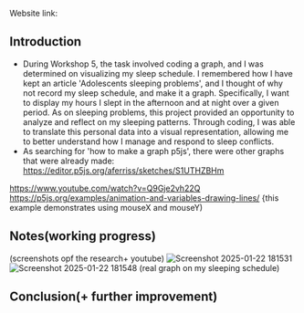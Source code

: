 Website link:

## Introduction
- During Workshop 5, the task involved coding a graph, and I was determined on visualizing my sleep schedule. I remembered how I have kept an article 'Adolescents sleeping problems', and I thought of why not record my sleep schedule, and make it a graph. Specifically, I want to display my hours I slept in the afternoon and at night over a given period. As on sleeping problems, this project provided an opportunity to analyze and reflect on my sleeping patterns. Through coding, I was able to translate this personal data into a visual representation, allowing me to better understand how I manage and respond to sleep conflicts. 
- As searching for 'how to make a graph p5js', there were other graphs that were already made:
https://editor.p5js.org/aferriss/sketches/S1UTHZBHm

https://www.youtube.com/watch?v=Q9Gje2vh22Q
https://p5js.org/examples/animation-and-variables-drawing-lines/ {this example demonstrates using mouseX and mouseY)
## Notes(working progress)
(screenshots opf the research+ youtube)
![Screenshot 2025-01-22 181531](https://github.com/user-attachments/assets/9790ca38-b638-42ab-b45f-4aeec7384fe6)
![Screenshot 2025-01-22 181548](https://github.com/user-attachments/assets/ee469aea-e5b5-4cc6-8bb5-703025526c4a)
(real graph on my sleeping schedule)

## Conclusion(+ further improvement)
